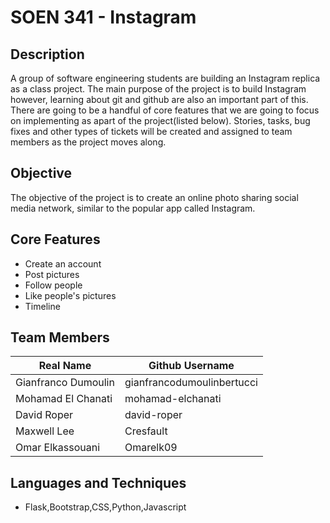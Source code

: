 # SOEN 341 - Instagram

## Description

A group of software engineering students are building an Instagram replica as a class project. The main purpose of the project is to build Instagram however, learning about git and github are also an important part of this. There are going to be a handful of core features that we are going to focus on implementing as apart of the project(listed below). Stories, tasks, bug fixes and other types of tickets will be created and assigned to team members as the project moves along.

## Objective

The objective of the project is to create an online photo sharing social media network, similar to the popular app called Instagram.

## Core Features

* Create an account
* Post pictures
* Follow people
* Like people's pictures
* Timeline

## Team Members

| Real Name | Github Username |
| ------------- | ------------- |
| Gianfranco Dumoulin | gianfrancodumoulinbertucci |
| Mohamad El Chanati  | mohamad-elchanati  |
| David Roper   | david-roper  |
| Maxwell Lee  | Cresfault  |
| Omar Elkassouani  | Omarelk09  |

## Languages and Techniques

* Flask,Bootstrap,CSS,Python,Javascript

##
